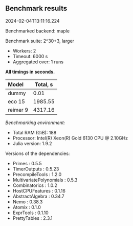 ## Benchmark results

2024-02-04T13:11:16.224

Benchmarked backend: maple

Benchmark suite: 2^30+3, larger

- Workers: 2
- Timeout: 6000 s
- Aggregated over: 1 runs

**All timings in seconds.**

|Model|Total, s|
|:----|---|
|dummy|0.01|
|eco 15|1985.55|
|reimer 9|4317.16|

*Benchmarking environment:*

* Total RAM (GiB): 188
* Processor: Intel(R) Xeon(R) Gold 6130 CPU @ 2.10GHz
* Julia version: 1.9.2

Versions of the dependencies:

* Primes : 0.5.5
* TimerOutputs : 0.5.23
* PrecompileTools : 1.2.0
* MultivariatePolynomials : 0.5.3
* Combinatorics : 1.0.2
* HostCPUFeatures : 0.1.16
* AbstractAlgebra : 0.34.7
* Nemo : 0.38.3
* Atomix : 0.1.0
* ExprTools : 0.1.10
* PrettyTables : 2.3.1

